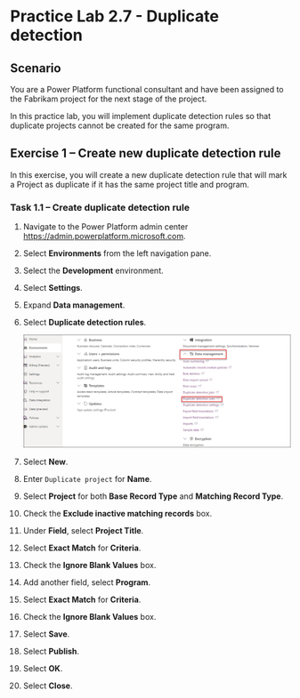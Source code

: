 # Practice Lab 2.7 - Duplicate detection

## Scenario

You are a Power Platform functional consultant and have been assigned to the Fabrikam project for the next stage of the project.

In this practice lab, you will implement duplicate detection rules so that duplicate projects cannot be created for the same program.

## Exercise 1 – Create new duplicate detection rule

In this exercise, you will create a new duplicate detection rule that will mark a Project as duplicate if it has the same project title and program.

### Task 1.1 – Create duplicate detection rule

1. Navigate to the Power Platform admin center <https://admin.powerplatform.microsoft.com>.

1. Select **Environments** from the left navigation pane.

1. Select the **Development** environment.

1. Select **Settings**.

1. Expand **Data management**.

1. Select **Duplicate detection rules**.

    ![](../media/mod-02;lab-07(1).png)

1. Select **New**.

1. Enter `Duplicate project` for **Name**.

1. Select **Project** for both **Base Record Type** and **Matching Record Type**.

1. Check the **Exclude inactive matching records** box.

1. Under **Field**, select **Project Title**.

1. Select **Exact Match** for **Criteria**.

1. Check the **Ignore Blank Values** box.

1. Add another field, select **Program**.

1. Select **Exact Match** for **Criteria**.

1. Check the **Ignore Blank Values** box.

1. Select **Save**.

1. Select **Publish**.

1. Select **OK**.

1. Select **Close**.

